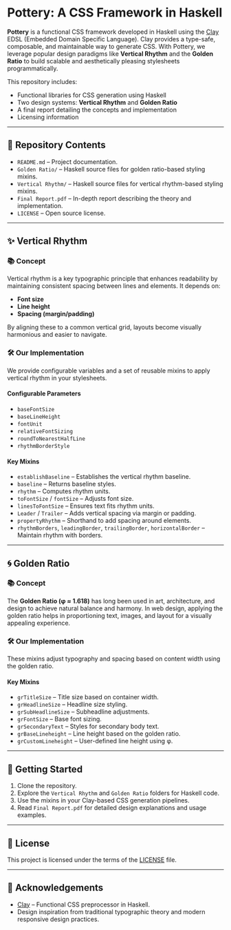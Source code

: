 # Pottery: A CSS Framework in Haskell

**Pottery** is a functional CSS framework developed in Haskell using the [Clay](https://hackage.haskell.org/package/clay) EDSL (Embedded Domain Specific Language). Clay provides a type-safe, composable, and maintainable way to generate CSS. With Pottery, we leverage popular design paradigms like **Vertical Rhythm** and the **Golden Ratio** to build scalable and aesthetically pleasing stylesheets programmatically.

This repository includes:
- Functional libraries for CSS generation using Haskell
- Two design systems: **Vertical Rhythm** and **Golden Ratio**
- A final report detailing the concepts and implementation
- Licensing information

---

## 📁 Repository Contents

- `README.md` – Project documentation.
- `Golden Ratio/` – Haskell source files for golden ratio-based styling mixins.
- `Vertical Rhythm/` – Haskell source files for vertical rhythm-based styling mixins.
- `Final Report.pdf` – In-depth report describing the theory and implementation.
- `LICENSE` – Open source license.

---

## ✨ Vertical Rhythm

### 📚 Concept

Vertical rhythm is a key typographic principle that enhances readability by maintaining consistent spacing between lines and elements. It depends on:
- **Font size**
- **Line height**
- **Spacing (margin/padding)**

By aligning these to a common vertical grid, layouts become visually harmonious and easier to navigate.

### 🛠️ Our Implementation

We provide configurable variables and a set of reusable mixins to apply vertical rhythm in your stylesheets.

#### Configurable Parameters
- `baseFontSize`
- `baseLineHeight`
- `fontUnit`
- `relativeFontSizing`
- `roundToNearestHalfLine`
- `rhythmBorderStyle`

#### Key Mixins
- `establishBaseline` – Establishes the vertical rhythm baseline.
- `baseline` – Returns baseline styles.
- `rhythm` – Computes rhythm units.
- `toFontSize` / `fontSize` – Adjusts font size.
- `linesToFontSize` – Ensures text fits rhythm units.
- `Leader` / `Trailer` – Adds vertical spacing via margin or padding.
- `propertyRhythm` – Shorthand to add spacing around elements.
- `rhythmBorders`, `leadingBorder`, `trailingBorder`, `horizontalBorder` – Maintain rhythm with borders.

---

## 🌀 Golden Ratio

### 📚 Concept

The **Golden Ratio (φ ≈ 1.618)** has long been used in art, architecture, and design to achieve natural balance and harmony. In web design, applying the golden ratio helps in proportioning text, images, and layout for a visually appealing experience.

### 🛠️ Our Implementation

These mixins adjust typography and spacing based on content width using the golden ratio.

#### Key Mixins
- `grTitleSize` – Title size based on container width.
- `grHeadlineSize` – Headline size styling.
- `grSubHeadlineSize` – Subheadline adjustments.
- `grFontSize` – Base font sizing.
- `grSecondaryText` – Styles for secondary body text.
- `grBaseLineheight` – Line height based on the golden ratio.
- `grCustomLineheight` – User-defined line height using φ.

---

## 🚀 Getting Started

1. Clone the repository.
2. Explore the `Vertical Rhythm` and `Golden Ratio` folders for Haskell code.
3. Use the mixins in your Clay-based CSS generation pipelines.
4. Read `Final Report.pdf` for detailed design explanations and usage examples.

---

## 📜 License

This project is licensed under the terms of the [LICENSE](./LICENSE) file.

---

## 🙏 Acknowledgements

- [Clay](https://hackage.haskell.org/package/clay) – Functional CSS preprocessor in Haskell.
- Design inspiration from traditional typographic theory and modern responsive design practices.
